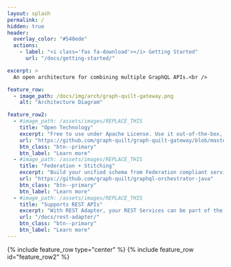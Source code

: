 ```yaml
---
layout: splash
permalink: /
hidden: true
header:
  overlay_color: "#548ede"
  actions:
    - label: "<i class='fas fa-download'></i> Getting Started"
      url: "/docs/getting-started/"

excerpt: >
  An open architecture for combining multiple GraphQL APIs.<br />

feature_row:
  - image_path: /docs/img/arch/graph-quilt-gateway.png
    alt: "Architecture Diagram"

feature_row2:
  - #image_path: /assets/images/REPLACE_THIS
    title: "Open Technology"
    excerpt: "Free to use under Apache License. Use it out-of-the-box, customize it, create your own directives to build your unified schema."
    url: "https://github.com/graph-quilt/graph-quilt-gateway/blob/master/LICENSE"
    btn_class: "btn--primary"
    btn_label: "Learn more"
  - #image_path: /assets/images/REPLACE_THIS
    title: "Federation + Stitching"
    excerpt: "Build your unified schema from Federation compliant services or from simple/pure GraphQL Services."
    url: "https://github.com/graph-quilt/graphql-orchestrator-java"
    btn_class: "btn--primary"
    btn_label: "Learn more"
  - #image_path: /assets/images/REPLACE_THIS
    title: "Supports REST APIs"
    excerpt: "With REST Adapter, your REST Services can be part of the unified GraphQL Schema as well!"
    url: "/docs/rest-adapter/"
    btn_class: "btn--primary"
    btn_label: "Learn more"
---
```


{% include feature_row type="center" %}
{% include feature_row id="feature_row2" %}
